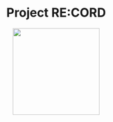 <h1 align="center">Project RE:CORD</h1>

<div align='center'>
  <img width="200" src="https://github.com/user-attachments/assets/437afb24-d30d-4ca3-89b8-977e87269d73"/>
</div>
